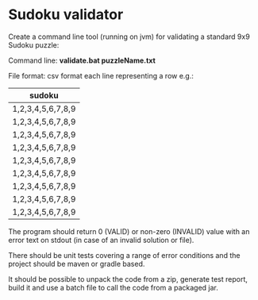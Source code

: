 # Sudoku validator

Create a command line tool (running on jvm) for validating a standard 9x9 Sudoku puzzle:

Command line: **validate.bat puzzleName.txt**

File format: csv format each line representing a row e.g.:

| sudoku            |
| ----------------- |
| 1,2,3,4,5,6,7,8,9 |
| 1,2,3,4,5,6,7,8,9 |
| 1,2,3,4,5,6,7,8,9 |
| 1,2,3,4,5,6,7,8,9 |
| 1,2,3,4,5,6,7,8,9 |
| 1,2,3,4,5,6,7,8,9 |
| 1,2,3,4,5,6,7,8,9 |
| 1,2,3,4,5,6,7,8,9 |
| 1,2,3,4,5,6,7,8,9 |

The program should return 0 (VALID) or non-zero (INVALID) value with an error text on stdout (in case of
an invalid solution or file).

There should be unit tests covering a range of error conditions and the project should be maven or
gradle based.

It should be possible to unpack the code from a zip, generate test report, build it and use a batch file to
call the code from a packaged jar.
